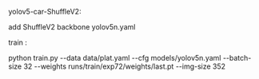 
yolov5-car-ShuffleV2:

add ShuffleV2   backbone  yolov5n.yaml

train :

python  train.py  --data  data/plat.yaml  --cfg   models/yolov5n.yaml  --batch-size 32  --weights  runs/train/exp72/weights/last.pt  --img-size 352
